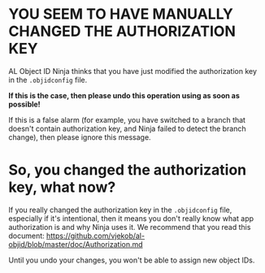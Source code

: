 # YOU SEEM TO HAVE MANUALLY CHANGED THE AUTHORIZATION KEY

AL Object ID Ninja thinks that you have just modified the authorization key in the `.objidconfig`
file.

**If this is the case, then please undo this operation using as soon as possible!**

If this is a false alarm (for example, you have switched to a branch that doesn't contain
authorization key, and Ninja failed to detect the branch change), then please ignore this
message.

# So, you changed the authorization key, what now?

If you really changed the authorization key in the `.objidconfig` file, especially if it's
intentional, then it means you don't really know what app authorization is and why Ninja uses it.
We recommend that you read this document:
https://github.com/vjekob/al-objid/blob/master/doc/Authorization.md

Until you undo your changes, you won't be able to assign new object IDs.
